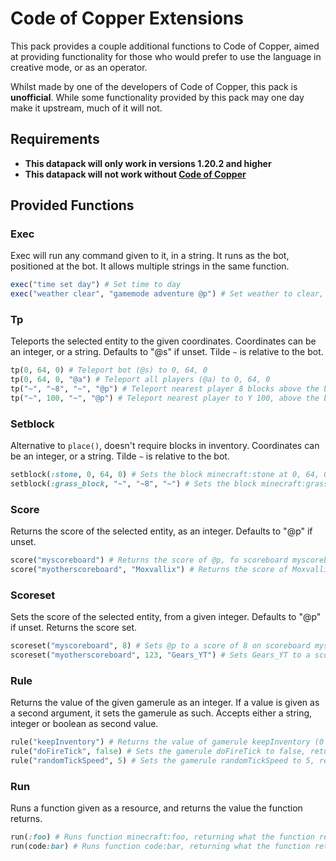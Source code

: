 # Code of Copper Extensions

This pack provides a couple additional functions to Code of Copper, aimed at providing functionality for those who would
prefer to use the language in creative mode, or as an operator.

Whilst made by one of the developers of Code of Copper, this pack is **unofficial**. While some functionality
provided by this pack may one day make it upstream, much of it will not.

## Requirements
- **This datapack will only work in versions 1.20.2 and higher**
- **This datapack will not work without [Code of Copper](https://modrinth.com/datapack/code-of-copper)**

## Provided Functions
### Exec
Exec will run any command given to it, in a string. It runs as the bot, positioned at the bot.
It allows multiple strings in the same function.

```ruby
exec("time set day") # Set time to day
exec("weather clear", "gamemode adventure @p") # Set weather to clear, and @p to adventure mode
```

### Tp
Teleports the selected entity to the given coordinates.
Coordinates can be an integer, or a string.
Defaults to "@s" if unset. Tilde `~` is relative to the bot.

```ruby
tp(0, 64, 0) # Teleport bot (@s) to 0, 64, 0
tp(0, 64, 0, "@a") # Teleport all players (@a) to 0, 64, 0
tp("~", "~8", "~", "@p") # Teleport nearest player 8 blocks above the bot
tp("~", 100, "~", "@p") # Teleport nearest player to Y 100, above the bot
```

### Setblock
Alternative to `place()`, doesn't require blocks in inventory.
Coordinates can be an integer, or a string. Tilde `~` is relative to the bot.

```ruby
setblock(:stone, 0, 64, 0) # Sets the block minecraft:stone at 0, 64, 0
setblock(:grass_block, "~", "~8", "~") # Sets the block minecraft:grass_block 8 blocks above the bot
```

### Score
Returns the score of the selected entity, as an integer. Defaults to "@p" if unset.

```ruby
score("myscoreboard") # Returns the score of @p, fo scoreboard myscoreboard
score("myotherscoreboard", "Moxvallix") # Returns the score of Moxvallix, for scoreboard myotherscoreboard
```

### Scoreset
Sets the score of the selected entity, from a given integer. Defaults to "@p" if unset.
Returns the score set.

```ruby
scoreset("myscoreboard", 8) # Sets @p to a score of 8 on scoreboard myscoreboard
scoreset("myotherscoreboard", 123, "Gears_YT") # Sets Gears_YT to a score of 123 on scoreboard myotherscoreboard
```

### Rule
Returns the value of the given gamerule as an integer.
If a value is given as a second argument, it sets the gamerule as such.
Accepts either a string, integer or boolean as second value.

```ruby
rule("keepInventory") # Returns the value of gamerule keepInventory (0 if false, 1 if true)
rule("doFireTick", false) # Sets the gamerule doFireTick to false, returns 0
rule("randomTickSpeed", 5) # Sets the gamerule randomTickSpeed to 5, returns 5
```

### Run
Runs a function given as a resource, and returns the value the function returns.

```ruby
run(:foo) # Runs function minecraft:foo, returning what the function returns
run(code:bar) # Runs function code:bar, returning what the function returns
```